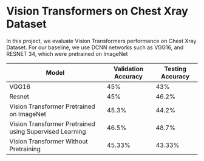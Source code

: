# Vision Transformers on Chest Xray Dataset

In this project, we evaluate Vision Transformers performance on Chest Xray Dataset. For our baseline, we use DCNN networks such as VGG16, and RESNET 34, which were pretrained on ImageNet



| Model   | Validation Accuracy | Testing Accuracy |
| --------| --------------------|------------------|
| VGG16   | 45%                 | 43%              |
| Resnet  | 45%                 | 46.2%            |
| Vision Transformer Pretrained on ImageNet | 45.3%     | 44.2%     |
| Vision Transformer Pretrained using Supervised Learning | 46.5%     | 48.7%  |
| Vision Transformer Without Pretraining | 45.33%   | 43.33%|

